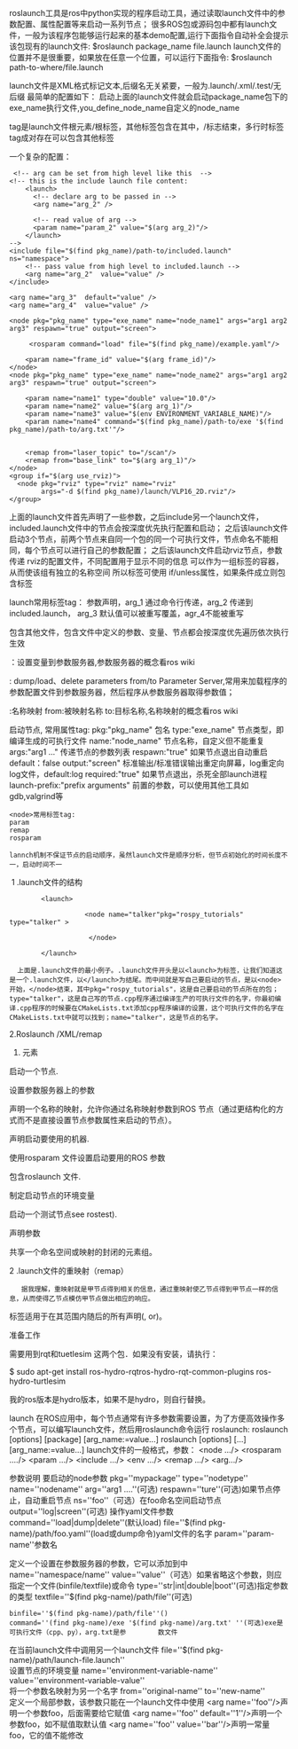 roslaunch工具是ros中python实现的程序启动工具，通过读取launch文件中的参数配置、属性配置等来启动一系列节点；
很多ROS包或源码包中都有launch文件，一般为该程序包能够运行起来的基本demo配置,运行下面指令自动补全会提示该包现有的launch文件:
$roslaunch  package_name  file.launch
launch文件的位置并不是很重要，如果放在任意一个位置，可以运行下面指令:
$roslaunch  path-to-where/file.launch

launch文件是XML格式标记文本,后缀名无关紧要，一般为.launch/.xml/.test/无后缀
最简单的配置如下：
<launch>
  <node name="you_define_node_name" pkg="package_name" type="exe_name" />
</launch>
启动上面的launch文件就会启动package_name包下的exe_name执行文件,you_define_node_name自定义的node_name

<launch> tag是launch文件根元素/根标签，其他标签包含在其中，/标志结束，多行时标签tag成对存在可以包含其他标签



一个复杂的配置：
<launch>
    <!-- comment注释  -->
    
     <!-- arg can be set from high level like this  -->
    <!-- this is the include launch file content:
        <launch>
          <!-- declare arg to be passed in -->
          <arg name="arg_2" /> 

          <!-- read value of arg -->
          <param name="param_2" value="$(arg arg_2)"/>
        </launch>
    -->
    <include file="$(find pkg_name)/path-to/included.launch" ns="namespace">   
        <!-- pass value from high level to included.launch -->
        <arg name="arg_2"  value="value" />
    </include>
    
    <arg name="arg_3"  default="value" />
    <arg name="arg_4"  value="value" />
    
    <node pkg="pkg_name" type="exe_name" name="node_name1" args="arg1 arg2 arg3" respawn="true" output="screen">  
      
         <rosparam command="load" file="$(find pkg_name)/example.yaml"/>

        <param name="frame_id" value="$(arg frame_id)"/>
    </node>   
    <node pkg="pkg_name" type="exe_name" name="node_name2" args="arg1 arg2 arg3" respawn="true" output="screen">  
      
        <param name="name1" type="double" value="10.0"/>
        <param name="name2" value="$(arg arg_1)"/>
        <param name="name3" value="$(env ENVIRONMENT_VARIABLE_NAME)"/>
        <param name="name4" command="$(find pkg_name)/path-to/exe '$(find pkg_name)/path-to/arg.txt'"/>


        <remap from="laser_topic" to="/scan"/>
        <remap from="base_link" to="$(arg arg_1)"/>
    </node>    
    <group if="$(arg use_rviz)">
      <node pkg="rviz" type="rviz" name="rviz" 
            args="-d $(find pkg_name)/launch/VLP16_2D.rviz"/>
    </group>
</launch>
上面的launch文件首先声明了一些参数，之后include另一个launch文件，included.launch文件中的节点会按深度优先执行配置和启动；
之后该launch文件启动3个节点，前两个节点来自同一个包的同一个可执行文件，节点命名不能相同，每个节点可以进行自己的参数配置；
之后该launch文件启动rviz节点，参数传递 rviz的配置文件，不同配置用于显示不同的信息
<group>可以作为一组标签的容器，从而使该组有独立的名称空间
所以标签可使用 if/unless属性，如果条件成立则包含标签

launch常用标签tag：
<arg> 参数声明，arg_1 通过命令行传递，arg_2 传递到included.launch， arg_3 默认值可以被重写覆盖，agr_4不能被重写

<include> 包含其他文件，包含文件中定义的参数、变量、节点都会按深度优先遍历依次执行生效

<param>：设置变量到参数服务器,参数服务器的概念看ros wiki

<rosparam>: dump/load、delete parameters from/to  Parameter Server,常用来加载程序的参数配置文件到参数服务器，然后程序从参数服务器取得参数值；

<remap>:名称映射 from:被映射名称 to:目标名称,名称映射的概念看ros wiki

<node> 启动节点,
    <node>常用属性tag:
    pkg:"pkg_name"  包名
    type:"exe_name"  节点类型，即编译生成的可执行文件
    name:"node_name" 节点名称，自定义但不能重复
    args:"arg1 ..."  传递节点的参数列表
    respawn:"true" 如果节点退出自动重启 default：false
    output:"screen" 标准输出/标准错误输出重定向屏幕，log重定向log文件，default:log
    required:"true" 如果节点退出，杀死全部launch进程
    launch-prefix:"prefix arguments" 前置的参数，可以使用其他工具如gdb,valgrind等

    <node>常用标签tag:
    param
    remap
    rosparam

    lannch机制不保证节点的启动顺序，虽然launch文件是顺序分析，但节点初始化的时间长度不一，启动时间不一
</node>

​ 1 .launch文件的结构

            <launch>

                       <node name="talker"pkg="rospy_tutorials" type="talker" >

                        </node>​

            </launch>

      上面是.launch文件的最小例子。.launch文件开头是以<launch>​为标签，让我们知道这是一个.launch文件，以</launch>为结尾。而中间就是写自己要启动的节点，是以<node> 开始，</node>结束，其中pkg="rospy_tutorials"，这是自己要启动的节点所在的包；type="talker"，这是自己写的节点.cpp程序通过编译生产的可执行文件的名字，你最初编译.cpp程序的时候要在CMakeLists.txt添加cpp程序编译的设置，这个可执行文件的名字在CMakeLists.txt中就可以找到；name="talker"，这是节点的名字。

2.Roslaunch /XML/remap     ​

 1. 元素​

<node> 启动一个节点.

<param> 设置参数服务器上的参数

<remap> 声明一个名称的映射，允许你通过名称映射参数到ROS 节点（通过更结构化的方式而不是直接设置节点参数属性来启动的节点）。

<machine> 声明启动要使用的机器.

<rosparam> 使用rosparam 文件设置启动要用的ROS 参数

<include> 包含roslaunch 文件.

<env> 制定启动节点的环境变量

<test> 启动一个测试节点see rostest).

<arg> 声明参数

<group> 共享一个命名空间或映射的封闭的元素组。

2 .launch文件的重映射（remap）​

       据我理解，重映射就是甲节点得到相关的信息，通过重映射使乙节点得到甲节点一样的信息，从而使得乙节点模仿甲节点做出相应的响应。​

<remap>标签适用于在其范围内随后的所有声明(<launch>, <node> or<group>)。

准备工作

​需要用到rqt和tuetlesim 这两个包．如果没有安装，请执行：

$ sudo apt-get install ros-hydro-rqtros-hydro-rqt-common-plugins ros-hydro-turtlesim

我的ros版本是hydro版本，如果不是hydro，则自行替换。​

 

launch
在ROS应用中，每个节点通常有许多参数需要设置，为了方便高效操作多个节点，可以编写launch文件，然后用roslaunch命令运行
roslaunch: roslaunch [options] [package] <filename> [arg_name:=value...]
                    roslaunch [options] <filename> [<filename>...] [arg_name:=value...]
launch文件的一般格式，参数：
<launch>
    <node .../>
    <rosparam ..../>
    <param .../>
    <include .../>
    <env .../>
    <remap .../>
    <arg.../>
</launch>

 

参数说明
<node >要启动的node参数
    pkg=''mypackage''
    type=''nodetype''
    name=''nodename''
    arg=''arg1 ....''(可选)
    respawn=''ture''(可选)如果节点停止，自动重启节点
    ns=''foo''（可选）在foo命名空间启动节点
    output=''log|screen''(可选)
<rosparam>操作yaml文件参数
    command=''load|dump|delete''(默认load)
    file=''$(find pkg-name)/path/foo.yaml''(load或dump命令)yaml文件的名字
    param=''param-name''参数名
<param>定义一个设置在参数服务器的参数，它可以添加到<node>中
    name=''namespace/name''
    value=''value''（可选）如果省略这个参数，则应指定一个文件(binfile/textfile)或命令
    type=''str|int|double|boot''(可选)指定参数的类型
    textfile=''$(find pkg-name)/path/file''(可选)   

    binfile=''$(find pkg-name)/path/file''()
    command=''(find pkg-name)/exe '$(find pkg-name)/arg.txt' ''(可选)exe是可执行文件（cpp、py），arg.txt是参        数文件
<include>在当前launch文件中调用另一个launch文件
    file=''$(find pkg-name)/path/launch-file.launch''    
<env>设置节点的环境变量
    name=''environment-variable-name''
    value=''environment-variable-value''    
<remap>将一个参数名映射为另一个名字
    from=''original-name''
    to=''new-name''    
<arg>定义一个局部参数，该参数只能在一个launch文件中使用
    <arg name=''foo''/>声明一个参数foo，后面需要给它赋值
    <arg name=''foo'' default=''1''/>声明一个参数foo，如不赋值取默认值
    <arg name=''foo'' value=''bar''/>声明一常量foo，它的值不能修改
